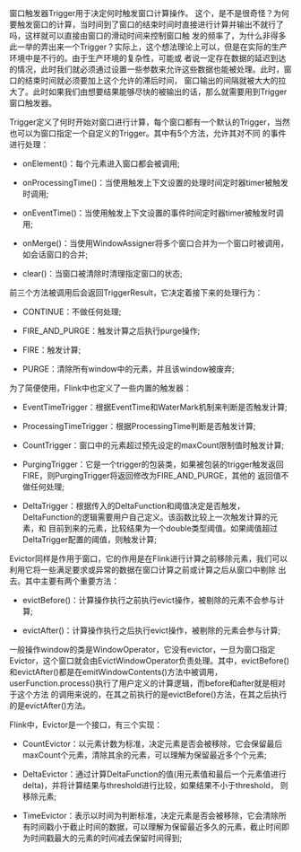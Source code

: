 窗口触发器Trigger用于决定何时触发窗口计算操作。
这个，是不是很奇怪？为何要触发窗口的计算，当时间到了窗口的结束时间时直接进行计算并输出不就行了吗，这样就可以直接由窗口的滑动时间来控制窗口触
发的频率了，为什么非得多此一举的弄出来一个Trigger？实际上，这个想法理论上可以，但是在实际的生产环境中是不行的。由于生产环境的复杂性，可能或
者说一定存在数据的延迟到达的情况，此时我们就必须通过设置一些参数来允许这些数据也能被处理。此时，窗口的结束时间就必须要加上这个允许的滞后时间，
窗口输出的间隔就被大大的拉大了。此时如果我们由想要结果能够尽快的被输出的话，那么就需要用到Trigger窗口触发器。

Trigger定义了何时开始对窗口进行计算，每个窗口都有一个默认的Trigger，当然也可以为窗口指定一个自定义的Trigger。其中有5个方法，允许其对不同
的事件进行处理：
  * onElement()：每个元素进入窗口都会被调用;

  * onProcessingTime()：当使用触发上下文设置的处理时间定时器timer被触发时调用;

  * onEventTime()：当使用触发上下文设置的事件时间定时器timer被触发时调用;

  * onMerge()：当使用WindowAssigner将多个窗口合并为一个窗口时被调用，如会话窗口的合并;

  * clear()：当窗口被清除时清理指定窗口的状态;

前三个方法被调用后会返回TriggerResult，它决定着接下来的处理行为：
  * CONTINUE：不做任何处理;

  * FIRE_AND_PURGE：触发计算之后执行purge操作;

  * FIRE：触发计算;

  * PURGE：清除所有window中的元素，并且该window被废弃;

为了简便使用，Flink中也定义了一些内置的触发器：
  * EventTimeTrigger：根据EventTime和WaterMark机制来判断是否触发计算;

  * ProcessingTimeTrigger：根据ProcessingTime判断是否触发计算;

  * CountTrigger：窗口中的元素超过预先设定的maxCount限制值时触发计算;

  * PurgingTrigger：它是一个trigger的包装类，如果被包装的trigger触发返回FIRE，则PurgingTrigger将返回修改为FIRE_AND_PURGE，其他的
  返回值不做任何处理;

  * DeltaTrigger：根据传入的DeltaFunction和阈值决定是否触发，DeltaFunction的逻辑需要用户自己定义。该函数比较上一次触发计算的元素，和
  目前到来的元素，比较结果为一个double类型阈值。如果阈值超过DeltaTrigger配置的阈值，则触发计算;


Evictor同样是作用于窗口，它的作用是在Flink进行计算之前移除元素，我们可以利用它将一些满足要求或异常的数据在窗口计算之前或计算之后从窗口中剔除
出去。其中主要有两个重要方法：
  * evictBefore()：计算操作执行之前执行evict操作，被剔除的元素不会参与计算;

  * evictAfter()：计算操作执行之后执行evict操作，被剔除的元素会参与计算;

一般操作window的类是WindowOperator，它没有evictor，一旦为窗口指定Evictor，这个窗口就会由EvictWindowOperator负责处理。其中，evictBefore()
和evictAfter()都是在emitWindowContents()方法中被调用，userFunction.process()执行了用户定义的计算逻辑，而before和after就是相对于这个方法
的调用来说的，在其之前执行的是evictBefore()方法，在其之后执行的是evictAfter()方法。

Flink中，Evictor是一个接口，有三个实现：
  * CountEvictor：以元素计数为标准，决定元素是否会被移除，它会保留最后maxCount个元素，清除其余的元素，可以理解为保留最近多个个元素;

  * DeltaEvictor：通过计算DeltaFunction的值(用元素值和最后一个元素值进行delta)，并将计算结果与threshold进行比较，如果结果不小于threshold，
  则移除元素;

  * TimeEvictor：表示以时间为判断标准，决定元素是否会被移除，它会清除所有时间戳小于截止时间的数据，可以理解为保留最近多久的元素，截止时间即
  为时间戳最大的元素的时间减去保留时间得到;